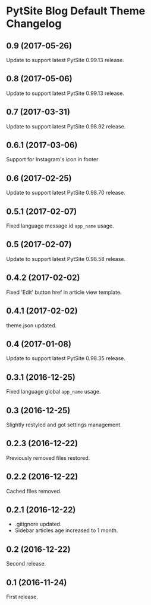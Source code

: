 # PytSite Blog Default Theme Changelog


## 0.9 (2017-05-26)
Update to support latest PytSite 0.99.13 release.


## 0.8 (2017-05-06)
Update to support latest PytSite 0.99.13 release.


## 0.7 (2017-03-31)
Update to support latest PytSite 0.98.92 release.


## 0.6.1 (2017-03-06)
Support for Instagram's icon in footer


## 0.6 (2017-02-25)
Update to support latest PytSite 0.98.70 release.


## 0.5.1 (2017-02-07)
Fixed language message id `app_name` usage.


## 0.5 (2017-02-07)
Update to support latest PytSite 0.98.58 release.


## 0.4.2 (2017-02-02)
Fixed 'Edit' button href in article view template.


## 0.4.1 (2017-02-02)
theme.json updated.


## 0.4 (2017-01-08)
Update to support latest PytSite 0.98.35 release.


## 0.3.1 (2016-12-25)
Fixed language global `app_name` usage.


## 0.3 (2016-12-25)
Slightly restyled and got settings management.


## 0.2.3 (2016-12-22)
Previously removed files restored.


## 0.2.2 (2016-12-22)
Cached files removed.


## 0.2.1 (2016-12-22)
- .gitignore updated.
- Sidebar articles age increased to 1 month.


## 0.2 (2016-12-22)
Second release.


## 0.1 (2016-11-24)
First release.
